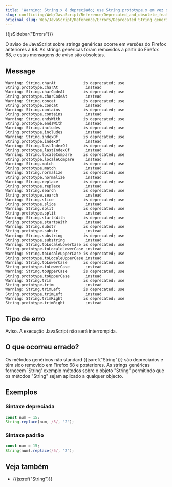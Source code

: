 ```yaml
---
title: 'Warning: String.x é depreciado; use String.prototype.x em vez disso'
slug: conflicting/Web/JavaScript/Reference/Deprecated_and_obsolete_features
original_slug: Web/JavaScript/Reference/Errors/Deprecated_String_generics
---
```


{{jsSidebar("Errors")}}

O aviso de JavaScript sobre strings genéricas ocorre em versões do Firefox anteriores à 68.
As strings genéricas foram removidos a partir do Firefox 68, e estas mensagens de aviso são obsoletas.

## Message

```
Warning: String.charAt            is deprecated; use String.prototype.charAt            instead
Warning: String.charCodeAt        is deprecated; use String.prototype.charCodeAt        instead
Warning: String.concat            is deprecated; use String.prototype.concat            instead
Warning: String.contains          is deprecated; use String.prototype.contains          instead
Warning: String.endsWith          is deprecated; use String.prototype.endsWith          instead
Warning: String.includes          is deprecated; use String.prototype.includes          instead
Warning: String.indexOf           is deprecated; use String.prototype.indexOf           instead
Warning: String.lastIndexOf       is deprecated; use String.prototype.lastIndexOf       instead
Warning: String.localeCompare     is deprecated; use String.prototype.localeCompare     instead
Warning: String.match             is deprecated; use String.prototype.match             instead
Warning: String.normalize         is deprecated; use String.prototype.normalize         instead
Warning: String.replace           is deprecated; use String.prototype.replace           instead
Warning: String.search            is deprecated; use String.prototype.search            instead
Warning: String.slice             is deprecated; use String.prototype.slice             instead
Warning: String.split             is deprecated; use String.prototype.split             instead
Warning: String.startsWith        is deprecated; use String.prototype.startsWith        instead
Warning: String.substr            is deprecated; use String.prototype.substr            instead
Warning: String.substring         is deprecated; use String.prototype.substring         instead
Warning: String.toLocaleLowerCase is deprecated; use String.prototype.toLocaleLowerCase instead
Warning: String.toLocaleUpperCase is deprecated; use String.prototype.toLocaleUpperCase instead
Warning: String.toLowerCase       is deprecated; use String.prototype.toLowerCase       instead
Warning: String.toUpperCase       is deprecated; use String.prototype.toUpperCase       instead
Warning: String.trim              is deprecated; use String.prototype.trim              instead
Warning: String.trimLeft          is deprecated; use String.prototype.trimLeft          instead
Warning: String.trimRight         is deprecated; use String.prototype.trimRight         instead
```

## Tipo de erro

Aviso. A execução JavaScript não será interrompida.

## O que ocorreu errado?

Os métodos genéricos não standard {{jsxref("String")}} são depreciados e têm sido
removido em Firefox 68 e posteriores. As strings genéricas fornecem `String' exemplo
métodos sobre o objeto "String" permitindo que os métodos "String" sejam
aplicado a qualquer objecto.

## Exemplos

### Sintaxe depreciada

```js example-bad
const num = 15;
String.replace(num, /5/, "2");
```

### Sintaxe padrão

```js example-good
const num = 15;
String(num).replace(/5/, "2");
```

## Veja também

- {{jsxref("String")}}
